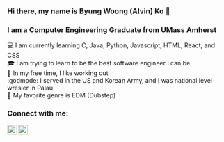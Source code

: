 ### Hi there, my name is Byung Woong (Alvin) Ko 👋

### I am a Computer Engineering Graduate from UMass Amherst

:computer: I am currently learning C, Java, Python, Javascript, HTML, React, and CSS
<br />
:mortar_board: I am trying to learn to be the best software engineer I can be
<br />
:muscle: In my free time, I like working out 
<br />
:godmode: I served in the US and Korean Army, and I was national level wresler in Palau
<br />
:musical_note: My favorite genre is EDM (Dubstep)

### Connect with me:
[<img align="left" alt="Alvin | LinkedIn" width="22px" src="https://cdn.jsdelivr.net/npm/simple-icons@v3/icons/linkedin.svg" />][linkedin]
[<img align="left" alt="byungwoongko | Gmail" width="22px" src="https://cdn.jsdelivr.net/npm/simple-icons@3.13.0/icons/gmail.svg" />][gmail]

<br />
<br />

[linkedin]: https://www.linkedin.com/in/byung-woong-ko-2aa877153/
[gmail]: byungwoongko@gmail.com




<!--
**alvinandtonic/alvinandtonic** is a ✨ _special_ ✨ repository because its `README.md` (this file) appears on your GitHub profile.

Here are some ideas to get you started:
- 🔭 I’m currently working on ...
- 🌱 I’m currently learning ...
- 👯 I’m looking to collaborate on ...
- 🤔 I’m looking for help with ...
- 💬 Ask me about ...
- 📫 How to reach me: ...
- 😄 Pronouns: ...
- ⚡ Fun fact: ...
-->
